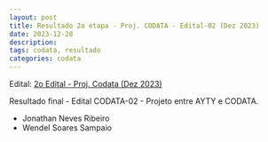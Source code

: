 ```yaml
---
layout: post
title: Resultado 2a etapa - Proj. CODATA - Edital-02 (Dez 2023)
date: 2023-12-28
description: 
tags: codata, resultado
categories: codata
---
```


Edital: [2o Edital - Proj. Codata (Dez 2023)](/editais/2023-12-codata-edital-02/)

Resultado final - Edital CODATA-02 - Projeto entre AYTY e CODATA.


- Jonathan Neves Ribeiro
- Wendel Soares Sampaio

